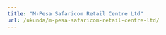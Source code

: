 ```yaml
---
title: "M-Pesa Safaricom Retail Centre Ltd"
url: /ukunda/m-pesa-safaricom-retail-centre-ltd/
---
```


